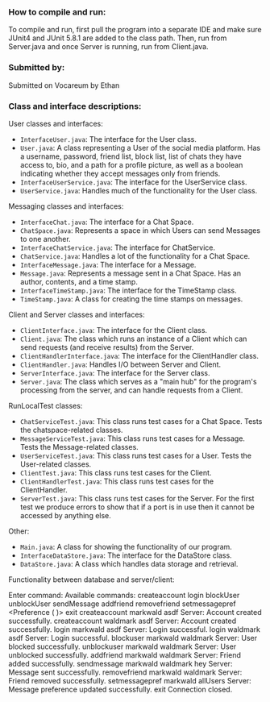 ### How to compile and run:

To compile and run, first pull the program into a separate IDE and make sure JUnit4 and JUnit 5.8.1 are added to the class path.
Then, run from Server.java and once Server is running, run from Client.java. 

### Submitted by:

Submitted on Vocareum by Ethan

### Class and interface descriptions:

User classes and interfaces: 

- `InterfaceUser.java`: The interface for the User class.
- `User.java`: A class representing a User of the social media platform. Has a username, password, friend list, block list, list of chats they have access to, bio, and a path for a profile picture, as well as a boolean indicating whether they accept messages only from friends.
- `InterfaceUserService.java`: The interface for the UserService class. 
- `UserService.java`: Handles much of the functionality for the User class. 

Messaging classes and interfaces: 

- `InterfaceChat.java`: The interface for a Chat Space. 
- `ChatSpace.java`: Represents a space in which Users can send Messages to one another.
- `InterfaceChatService.java`: The interface for ChatService. 
- `ChatService.java`: Handles a lot of the functionality for a Chat Space.
- `InterfaceMessage.java`: The interface for a Message.
- `Message.java`: Represents a message sent in a Chat Space. Has an author, contents, and a time stamp.
- `InterfaceTimeStamp.java`: The interface for the TimeStamp class. 
- `TimeStamp.java`: A class for creating the time stamps on messages. 

Client and Server classes and interfaces: 

- `ClientInterface.java`: The interface for the Client class.
- `Client.java`: The class which runs an instance of a Client which can send requests (and receive results) from the Server.
- `ClientHandlerInterface.java`: The interface for the ClientHandler class.
- `ClientHandler.java`: Handles I/O between Server and Client.  
- `ServerInterface.java`: The interface for the Server class.
- `Server.java`: The class which serves as a "main hub" for the program's processing from the server, and can handle requests from a Client.

RunLocalTest classes: 

- `ChatServiceTest.java`: This class runs test cases for a Chat Space. Tests the chatspace-related classes. 
- `MessageServiceTest.java`: This class runs test cases for a Message. Tests the Message-related classes. 
- `UserServiceTest.java`: This class runs test cases for a User. Tests the User-related classes. 
- `ClientTest.java`: This class runs test cases for the Client. 
- `ClientHandlerTest.java`: This class runs test cases for the ClientHandler. 
- `ServerTest.java`: This class runs test cases for the Server. For the first test we produce errors to show that if a port is in use then it cannot be accessed by anything else. 

Other:

- `Main.java`: A class for showing the functionality of our program.
- `InterfaceDataStore.java`: The interface for the DataStore class. 
- `DataStore.java`: A class which handles data storage and retrieval.

Functionality between database and server/client:

Enter command:
Available commands:
  createaccount <username> <password>
  login <username> <password>
  blockUser <requesterUsername> <userToBlockUsername>
  unblockUser <requesterUsername> <userToUnblockUsername>
  sendMessage <senderUsername> <receiverUsername> <message>
 addfriend <yourUsername> <friendUsername>
 removefriend <yourUsername> <friendUsername>
 setmessagepref <yourUsername> <Preference (<allUsers> <friends>)>
  exit
createaccount markwald asdf
Server: Account created successfully.
createaccount waldmark asdf
Server: Account created successfully.
login markwald asdf
Server: Login successful.
login waldmark asdf
Server: Login successful.
blockuser markwald waldmark
Server: User blocked successfully.
unblockuser markwald waldmark
Server: User unblocked successfully.
addfriend markwald waldmark
Server: Friend added successfully.
sendmessage markwald waldmark hey
Server: Message sent successfully.
removefriend markwald waldmark
Server: Friend removed successfully.
setmessagepref markwald allUsers
Server: Message preference updated successfully.
exit
Connection closed.

